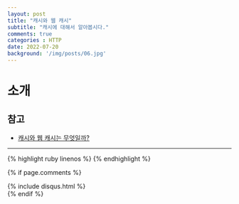```yaml
---
layout: post
title: "캐시와 웹 캐시"
subtitle: "캐시에 대해서 알아봅시다."
comments: true
categories : HTTP
date: 2022-07-20
background: '/img/posts/06.jpg'
---
```


# 소개


## 참고
- [캐시와 웹 캐시는 무엇일까?](https://velog.io/@jangwonyoon/%EC%BA%90%EC%8B%9C%EC%99%80-%EC%9B%B9-%EC%BA%90%EC%8B%9C)

--- 

{% highlight ruby linenos %}
{% endhighlight %}

{% if page.comments %}
<div id="post-disqus" class="container">
{% include disqus.html %}
</div>
{% endif %}

